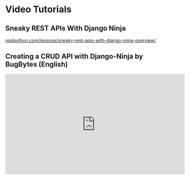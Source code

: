 # Video Tutorials

## Sneaky REST APIs With Django Ninja

[realpython.com/lessons/sneaky-rest-apis-with-django-ninja-overview/](https://realpython.com/lessons/sneaky-rest-apis-with-django-ninja-overview/)


## Creating a CRUD API with Django-Ninja by BugBytes (English)
<iframe width="560" height="315" src="https://www.youtube.com/embed/videoseries?list=PLXskueZ7apWgNasQPt6PYhlKNKNEghT3T" title="YouTube video player" frameborder="0" allow="accelerometer; autoplay; clipboard-write; encrypted-media; gyroscope; picture-in-picture" allowfullscreen></iframe>

